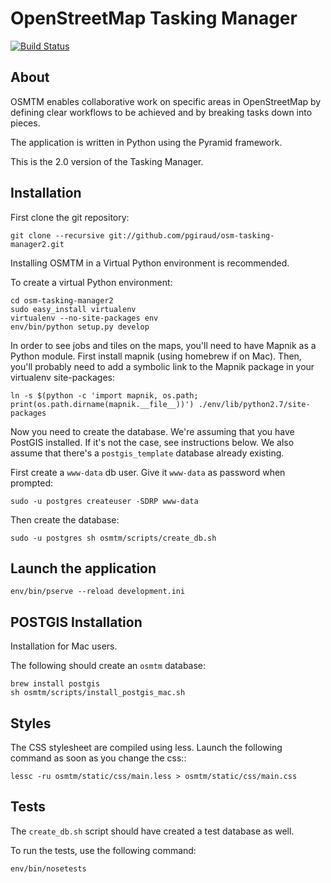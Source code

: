 OpenStreetMap Tasking Manager
=============================

[![Build Status](https://travis-ci.org/pgiraud/osm-tasking-manager2.png)](https://travis-ci.org/pgiraud/osm-tasking-manager2)

About
-----

OSMTM enables collaborative work on specific areas in OpenStreetMap by defining
clear workflows to be achieved and by breaking tasks down into pieces.

The application is written in Python using the Pyramid framework.

This is the 2.0 version of the Tasking Manager.

Installation
------------

First clone the git repository:

    git clone --recursive git://github.com/pgiraud/osm-tasking-manager2.git

Installing OSMTM in a Virtual Python environment is recommended.

To create a virtual Python environment:

    cd osm-tasking-manager2
    sudo easy_install virtualenv
    virtualenv --no-site-packages env
    env/bin/python setup.py develop

In order to see jobs and tiles on the maps, you'll need to have Mapnik as
a Python module.
First install mapnik (using homebrew if on Mac).
Then, you'll probably need to add a symbolic link to the Mapnik package in your
virtualenv site-packages:

    ln -s $(python -c 'import mapnik, os.path; print(os.path.dirname(mapnik.__file__))') ./env/lib/python2.7/site-packages

Now you need to create the database. We're assuming that you have PostGIS
installed. If it's not the case, see instructions below.
We also assume that there's a `postgis_template` database already existing.

First create a `www-data` db user. Give it `www-data` as password when prompted:

    sudo -u postgres createuser -SDRP www-data

Then create the database:

    sudo -u postgres sh osmtm/scripts/create_db.sh

Launch the application
----------------------

    env/bin/pserve --reload development.ini

POSTGIS Installation
--------------------

Installation for Mac users.

The following should create an `osmtm` database:

    brew install postgis
    sh osmtm/scripts/install_postgis_mac.sh

Styles
------

The CSS stylesheet are compiled using less. Launch the following command as
soon as you change the css::

    lessc -ru osmtm/static/css/main.less > osmtm/static/css/main.css

Tests
-----

The `create_db.sh` script should have created a test database as well.

To run the tests, use the following command:

    env/bin/nosetests
